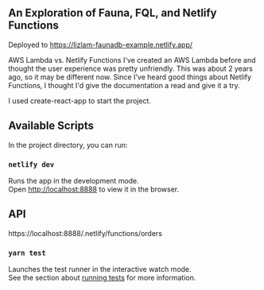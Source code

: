 ## An Exploration of Fauna, FQL, and Netlify Functions

Deployed to https://lizlam-faunadb-example.netlify.app/

AWS Lambda vs. Netlify Functions
I've created an AWS Lambda before and thought the user experience was pretty unfriendly.
This was about 2 years ago, so it may be different now.  Since I've heard good things about Netlify Functions, I thought I'd give the documentation a read and give it a try.

I used create-react-app to start the project.

## Available Scripts

In the project directory, you can run:

### `netlify dev`

Runs the app in the development mode.<br />
Open [http://localhost:8888](http://localhost:8888) to view it in the browser.

## API
https://localhost:8888/.netlify/functions/orders    

### `yarn test`

Launches the test runner in the interactive watch mode.<br />
See the section about [running tests](https://facebook.github.io/create-react-app/docs/running-tests) for more information.
